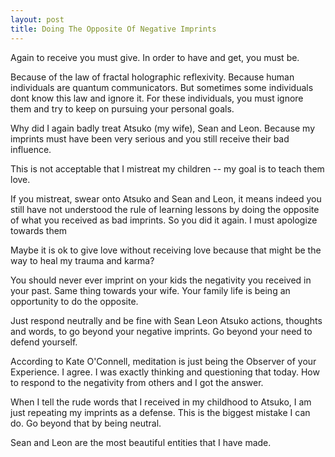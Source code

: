 ```yaml
---
layout: post
title: Doing The Opposite Of Negative Imprints
---
```




Again to receive you must give.
In order to have and get, you must be.

Because of the law of fractal holographic reflexivity.
Because human individuals are quantum communicators.
But sometimes some individuals dont know this law and ignore it.
For these individuals, you must ignore them and try to keep on pursuing your personal goals.

Why did I again badly treat Atsuko (my wife), Sean and Leon.
Because my imprints must have been very serious and you still receive their bad influence.

This is not acceptable that I mistreat  my children -- my goal is to teach them love.

If you mistreat, swear onto Atsuko and Sean and Leon, 
it means indeed you still have not understood the rule of learning lessons by doing the opposite of what you received as bad imprints.
So you did it again.
I must apologize towards them

Maybe it is ok to give love without receiving love because that might be the way to heal my trauma and karma?

You should never ever imprint on your kids the negativity you received in your past.
Same thing towards your wife.
Your family life is being an opportunity to do the opposite.

Just respond neutrally and be fine with Sean Leon Atsuko actions, thoughts and words, to go beyond your negative imprints.
Go beyond your need to defend yourself.

According to Kate O'Connell, meditation is just being the Observer of your Experience.
I agree.
I was exactly thinking and questioning that today.
How to respond to the negativity from others and I got the answer.

When I tell the rude words that I received in my childhood to Atsuko,
I am just repeating my imprints as a defense.
This is the biggest mistake I can do.
Go beyond that by being neutral.

Sean and Leon are the most beautiful entities that I have made.





